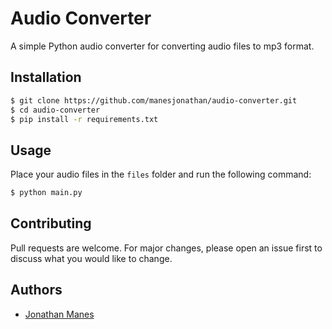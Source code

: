 # Audio Converter
A simple Python audio converter for converting audio files to mp3 format.

## Installation
```bash
$ git clone https://github.com/manesjonathan/audio-converter.git
$ cd audio-converter
$ pip install -r requirements.txt
```

## Usage

Place your audio files in the `files` folder and run the following command:

```bash
$ python main.py
```

## Contributing
Pull requests are welcome. For major changes, please open an issue first to discuss what you would like to change.

## Authors
- [Jonathan Manes](https://github.com/manesjonathan)



